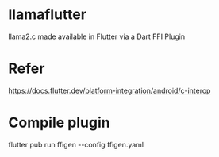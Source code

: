 # llamaflutter
llama2.c made available in Flutter via a Dart FFI Plugin

# Refer
https://docs.flutter.dev/platform-integration/android/c-interop

# Compile plugin
flutter pub run ffigen --config ffigen.yaml
